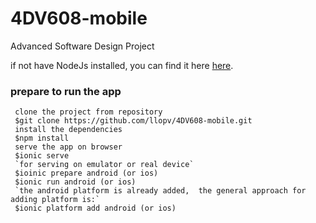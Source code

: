 # 4DV608-mobile
Advanced Software Design Project

if not have NodeJs installed, you can find it here [here](https://nodejs.org/en/).

### prepare to run the app
```
 clone the project from repository
 $git clone https://github.com/llopv/4DV608-mobile.git
 install the dependencies
 $npm install
 serve the app on browser
 $ionic serve
 `for serving on emulator or real device`
 $ioinic prepare android (or ios)
 $ionic run android (or ios)
 `the android platform is already added,  the general approach for adding platform is:`
 $ionic platform add android (or ios)
```
